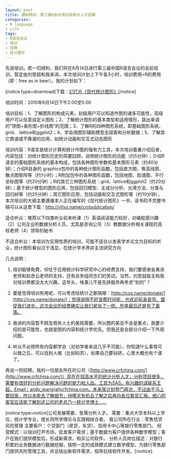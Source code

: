 ```yaml
---
layout: post
title: 通知两则：第三届R会议培训及统计人才招聘
categories:
- R language
- Life
tags:
- R语言会议
- 培训
- 招聘
- 统计图形
---
```


先说培训。若一切顺利，我们将在6月14日进行第三届中国R语言会议的会前培训，暂定由刘思喆和我来讲。本次培训计划上下午各3小时，培训费用=R的费用（即：free as in beer）。我的计划如下：

[notice type=download]下载：[幻灯片《现代统计图形》](http://yihui.name/cn/wp-content/uploads/2010/06/3rd-ChinaR-tutorial-Yihui-Xie.pdf)[/notice]

培训时间：2010年6月14日下午2:00至5:00

培训目标：1、了解图形的构成元素，初级用户可以知道作图的诸多可能性，高级用户可以任意自定义图形；2、了解统计图形的基本类型和适用情形，跳出单调的“饼图+条形图+折线图”的范围；3、了解R的四种图形系统，即基础图形系统、grid、 lattice和ggplot2；4、学会用图形辅助模型去探索和分析数据；5、了解其它靠谱或不靠谱的应用，如统计动画和交互式动态图形

培训内容：R语言是统计计算和统计作图的强有力工具，本次培训着重介绍后者，内容包括：对统计图形历史的简要回顾，说明统计图形的功能（约5分钟）；介绍R语言的基础图形系统的基本构成，包括各种图形参数和基本图形元素（约40分钟）；介绍R自身的 graphics包中的各种统计图形函数，包括直方图、等高线图、散点图矩阵等（约1小时）；R附加包中的各种图形函数，包括地图、脸谱图、平行坐标图等（约20分钟）；R的其它三种图形系统：grid、lattice和ggplot2（约20分钟）；基于统计模型的图形应用，包括回归模型、主成分分析、光滑方法、分类与回归树等（约25分钟）；其它图形应用，包括动画和交互式图形等（约10分钟）。本次培训的大纲主要遵循本人正在编写的《现代统计图形》一书，该书的不完整书稿可以从这里下载：http://yihui.name/cn/publication/

适合听众：推荐以下四类听众前来听课（1）英语阅读能力较好，对编程感兴趣（2）公司企业的数据分析人员，尤其是咨询公司（3）教数据分析相关课程的高校老师（4）领导的秘书

不适合听众：本培训为实用性质的培训，可能不适合以发表学术论文为目标的听众，统计图形看似过于浅显，在统计学术界非主流研究方向

几点说明：



	
  1. 培训能够免费，仰仗于应用统计科学研究中心的经费支持，我们要感谢金勇进老师和赵彦云老师的支持，还有会务组同志们的劳动，当然，刘思喆版主和我对培训费都没太大兴趣，这年头，啥事儿不是先拼服务再考虑“别的”？

	
  2. 要是觉得培训有用呢，可以考虑给统计之都捐赠：[http://cos.name/donate/](http://cos.name/donate/)；觉得讲得不好浪费时间呢，也欢迎前来臭骂、督促我们进步。这次会议的经费确实让我们紧张了一把，所幸最后还是有了着落。

	
  3. 我讲的内容暂不顾及商务人士的美观需要，所以图的美丑不会是重点，我要介绍的是可能性，也就是图的内容和统计学优先。但我还是会部分介绍一下外观问题。

	
  4. 听众不必把所有内容都学会（对初学者来说几乎不可能），你知道什么事情可以做之后，可以找别人做（比如码农），如果自己要钻研，心里大概也有个谱了。


再说一则招聘。我的一位朋友所在的公司（[http://www.crfchina.com/](http://www.crfchina.com/)）现在在招高水平的统计分析人才，分析项目很多，需要有很好的分析问题解决问题的能力和人品，工具为SAS。有兴趣的请联系王超，Email：andy_wang(at)crfchina.com。本来我计划登门拜访，不过由于马上要回家，所以未能去了解细节，待哪天有机会了解之后再向各位客官汇报。细心的客官应该能了解到这公司的老总乃一统计学博士……

[notice type=notice]公司发展需要，急需分析人才。
需要：重点大学本科以上学位，统计学专业，擅长将所学理论与实践相结合者。
我公司所在行业：零售信贷风险管理
主要客户：个贷部门（房贷，车贷）、信用卡中心等银行零售部门。
经营模式：以培训打开市场，启发客户需求；基于数据为客户提供各种数学模型；客户在我们提供模型后，形成新需求，购买公司软件。
分析人员岗位描述：对银行积累的业务数据进行数据挖掘，按照一定的成熟模式建立数学模型，为银行零售部门提供风险管理工具，并总结出新软件需求，指导后续软件开发。[/notice] 
